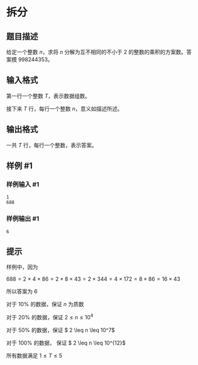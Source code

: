 # 拆分

## 题目描述

给定一个整数 $n$，求将 $n$ 分解为互不相同的不小于 $2$ 的整数的乘积的方案数。答案模 $998244353$。


## 输入格式

第一行一个整数 $T$，表示数据组数。

接下来 $T$ 行，每行一个整数 $n$，意义如描述所述。


## 输出格式

一共 $T$ 行，每行一个整数，表示答案。


## 样例 #1

### 样例输入 #1
```
1
688
```

### 样例输出 #1

```
6
```

## 提示

样例中，因为

$688 = 2 \times 4 \times 86= 2 \times 8 \times 43= 2 \times 344= 4 \times 172= 8 \times 86= 16 \times 43$

所以答案为 $6$



对于 $10\%$ 的数据，保证 $n$ 为质数

对于 $20\%$ 的数据，保证 $2 \leq n \leq 10^4$

对于 $50\%$ 的数据，保证 $ 2  \leq n \leq 10^7$

对于 $100\%$ 的数据， 保证 $ 2 \leq n \leq 10^{12}$

所有数据满足 $1 \leq T \leq 5$

